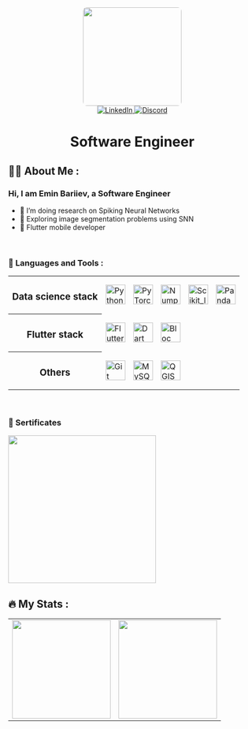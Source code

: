 <div id="header" align="center">
  <img style="border-radius: 4%" src="https://media.giphy.com/media/zoPwopKFU8EcYgN3Zz/giphy.gif" width="200"/>
  
  <div id="badges">
    <a href="https://www.linkedin.com/in/emin-bariev-8a176321a/">
      <img src="https://img.shields.io/badge/LinkedIn-blue?style=for-the-badge&logo=linkedin&logoColor=white" alt="LinkedIn"/>
    </a>
    <a href="https://discordapp.com/users/692331725467943003">
      <img src="https://img.shields.io/badge/Discord-blueviolet?style=for-the-badge&logo=discord&logoColor=white" alt="Discord"/>
    </a>
  </div>
  <img src="https://komarev.com/ghpvc/?username=eminjosephson&style=flat&color=brightgreen" alt=""/>
  <h1>
    <p>Software Engineer</p>
  </h1>
</div>


## 👨‍💻 About Me :
### Hi, I am Emin Bariiev, a Software Engineer

- 🔭 I’m doing research on Spiking Neural Networks
- 🌱 Exploring image segmentation problems using SNN
- 📱 Flutter mobile developer

<br>

### 🔨 Languages and Tools :

<table>
    <tr>
        <th>
            <h3>Data science stack</h3>
        </th>
        <td> 
            <img src="https://cdn.jsdelivr.net/gh/devicons/devicon/icons/python/python-original.svg" title="Python" alt="Python" width="40" height="40"/>
        </td>
        <td>
            <img src="https://cdn.jsdelivr.net/gh/devicons/devicon/icons/pytorch/pytorch-original.svg" title="PyTorch" alt="PyTorch" width="40" height="40"/>
        </td>
        <td>
            <img src="https://cdn.jsdelivr.net/gh/devicons/devicon/icons/numpy/numpy-original.svg" title="Numpy" alt="Numpy" height="40" width="40"/>
        </td>
        <td>
            <img src="https://upload.wikimedia.org/wikipedia/commons/thumb/0/05/Scikit_learn_logo_small.svg/1200px-Scikit_learn_logo_small.svg.png" title="Scikit_learn" alt="Scikit_learn" height="40"/>
        </td>
        <td>
            <img src="https://cdn.jsdelivr.net/gh/devicons/devicon/icons/pandas/pandas-original.svg" title="Pandas" alt="Pandas" height="40"/>
        </td>
    </tr>
    <tr>
        <th>
            <h3>Flutter stack</h3>
        </th>
        <td>
            <img src="https://cdn.jsdelivr.net/gh/devicons/devicon/icons/flutter/flutter-original.svg" title="Flutter" alt="Flutter" width="40" height="40"/>
        </td>
        <td> 
            <img src="https://cdn.jsdelivr.net/gh/devicons/devicon/icons/dart/dart-original.svg" title="Dart" alt="Dart" width="40" height="40"/>
        </td>
        <td> 
            <img src="https://psv4.userapi.com/c235031/u144299784/docs/d43/913b7fb47687/image_1.png?extra=bas_7mhPbRa7JN3K75AzP6n9Sp1gI_Wxr7B4GOVREMGOk-5IZHuiqQOy6Z1pbf-edE05ESDBH8rzjK6m280xG-zvblsxqqe-H4yEO6bYBaDpwRiTr24xj0mKHsGaWAzRjX_dmqsqseTx6t_ZELA4b0XX" title="Bloc" alt="Bloc" height="40"/>
        </td>
    </tr>
    <tr>
        <th>
            <h3>Others</h3>
        </th>
        <td>
            <img src="https://cdn.jsdelivr.net/gh/devicons/devicon/icons/git/git-plain.svg" title="Git" alt="Git" width="40" height="40"/>
        </td>
        <td>
            <img src="https://pngimg.com/uploads/mysql/mysql_PNG4.png" title="MySQL" alt="MySQL" width="40" height="40"/>
        </td>
         <td>
            <img src="https://kartoza.com/media/uploads/product/.thumbnails/qgis-icon_big300x300.png/qgis-icon_big300x300-0x300.png" title="QGIS" alt="QGIS" width="40" height="40"/>
        </td>
    </tr>
</table>

<br>

### 🔖 Sertificates
<a href="https://www.coursera.org/account/accomplishments/verify/9NTGPUKMJQXJ">
    <img src="https://psv4.vkuseraudio.net/s/v1/d/RfCuW5UZte8Tgup166rvUtQOFuB8u6GWA4OJb5CD2M8zF1klO2N_6MDLGB55Nm7o5elScXlcDf5nGv8Yo9tgeSOgTf6mHqP64ZL8JScqdJF8wFVbwFzD2w/couseracoatofarms.png" height=300/>
</a>

<br>

## 🔥 My Stats :
<table>
    <tr valign=top>
        <td style="border: none!important;">
            <a href="https://github.com/eminjosephson"> <img src="https://github-readme-stats.vercel.app/api?username=EMINBARI&show_icons=true&theme=tokyonight" height=200> </a>
        </td>
        <td style="border: none!important;">
            <a href="https://github.com/eminjosephson"><img src="https://github-readme-stats.vercel.app/api/top-langs/?username=EMINBARI&layout=compact&theme=tokyonight" height=200> </a>
        </td>
    </tr>
</table>
